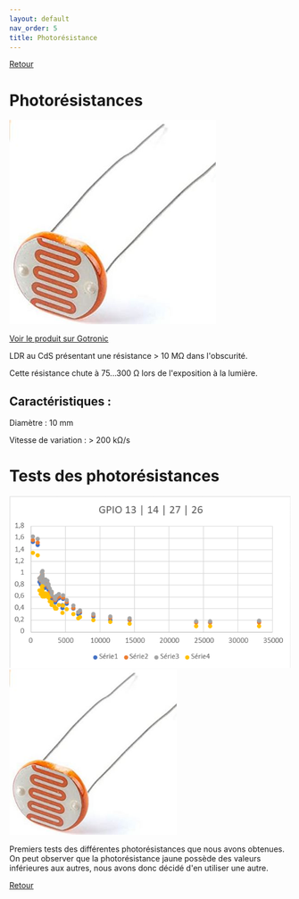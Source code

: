```yaml
---
layout: default
nav_order: 5
title: Photorésistance
---
```


[Retour](partie_électrique.md)

# Photorésistances

![](/Images/photoresistance.jpg)

[Voir le produit sur Gotronic](https://www.gotronic.fr/art-photoresistance-ldr1000-2152.htm)

LDR au CdS présentant une résistance > 10 MΩ dans l'obscurité. 

Cette résistance chute à 75...300 Ω lors de l'exposition à la lumière. 

## Caractéristiques :

Diamètre : 10 mm 

Vitesse de variation : > 200 kΩ/s 

# Tests des photorésistances

![](../Images/tests_photores.png)
<img src="../Images/photoresistance.jpg" width="300">

Premiers tests des différentes photorésistances que nous avons obtenues. On peut observer que la photorésistance jaune possède des valeurs inférieures aux autres, nous avons donc décidé d'en utiliser une autre.

[Retour](partie_électrique.md)

